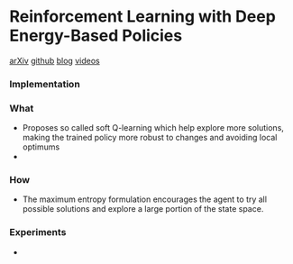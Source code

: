 # Reinforcement Learning with Deep Energy-Based Policies
[arXiv](https://arxiv.org/abs/1702.08165)
[github](https://github.com/haarnoja/softqlearning)
[blog](http://bair.berkeley.edu/blog/2017/10/06/soft-q-learning/)
[videos](https://sites.google.com/view/softqlearning/home)
### Implementation

### What

- Proposes so called soft Q-learning which help explore more solutions, making the trained policy more robust to changes and avoiding local optimums
-
### How
- The maximum entropy formulation encourages the agent to try all possible solutions and explore a large portion of the state space.

### Experiments
-
